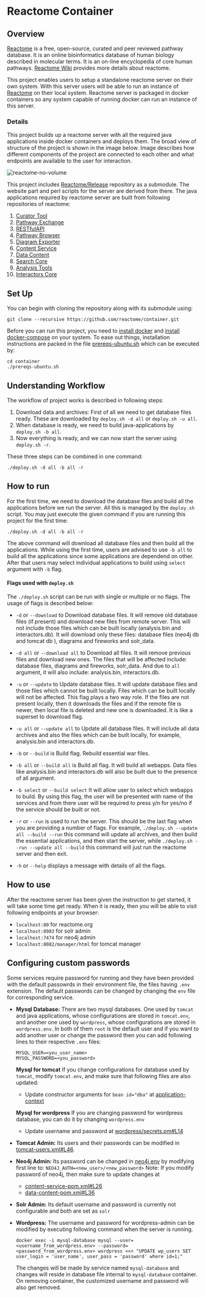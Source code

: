 # Reactome Container

## Overview

[Reactome](http://reactome.org/) is a free, open-source, curated and peer reviewed pathway database. It is an online bioinformatics database of human biology described in molecular terms. It is an on-line encyclopedia of core human pathways. [Reactome Wiki](http://wiki.reactome.org/index.php/Main_Page) provides more details about reactome. 

This project enables users to setup a standalone reactome server on their own system. With this server users will be able to run an instance of [Reactome](http://reactome.org/) on their local system. Reactome server is packaged in  docker containers so any system capable of running docker can run an instance of this server.

### Details

This project builds up a reactome server with all the required java applications inside docker containers and deploys them. The broad view of structure of the project is shown in the image below. Image describes how different components of the project are connected to each other and what endpoints are available to the user for interaction. 

![reactome-no-volume](https://user-images.githubusercontent.com/13914634/29534781-e3810f10-86d4-11e7-92f0-f800b7598a65.png)

This project includes [Reactome/Release](https://github.com/reactome/Release/) repository as a submodule. The website part and perl scripts for the server are derived from there. The java applications required by reactome server are built from following repositories of reactome:

1. [Curator Tool](https://github.com/reactome/CuratorTool)
2. [Pathway Exchange](https://github.com/reactome/Pathway-Exchange)
3. [RESTfulAPI](https://github.com/reactome/RESTfulAPI)
4. [Pathway Browser](https://github.com/reactome-pwp/browser)
5. [Diagram Exporter](https://github.com/reactome-pwp/diagram-exporter)
6. [Content Service](https://github.com/reactome/content-service)
7. [Data Content](https://github.com/reactome/data-content)
8. [Search Core](https://github.com/reactome/search-core)
9. [Analysis Tools](https://github.com/reactome/AnalysisTools)
10. [Interactors Core](https://github.com/reactome-pwp/interactors-core)



## Set Up

You can begin with cloning the repository along with its submodule using:

```
git clone --recursive https://github.com/reactome/container.git
```

Before you can run this project, you need to [install docker](https://docs.docker.com/engine/installation/) and [install docker-compose](https://docs.docker.com/compose/install/) on your system. To ease out things, installation instructions are packed in the file [prereqs-ubuntu.sh](https://github.com/reactome/container/blob/master/prereqs-ubuntu.sh) which can be executed by:

```
cd container
./prereqs-ubuntu.sh
```

## Understanding Workflow

The workflow of project works is described in following steps:

1. Download data and archives: First of all we need to get database files ready. These are downloaded by `deploy.sh -d all` or `deploy.sh -u all`.
2. When database is ready, we need to build java-applications by `deploy.sh -b all`.
3. Now everything is ready, and we can now start the server using `deploy.sh -r`.

These three steps can be combined in one command: 

```
./deploy.sh -d all -b all -r
```

## How to run

For the first time, we need to download the database files and build all the applications before we run the server. All this is managed by the `deploy.sh` script. You may just execute the given command if you are running this project for the first time:

```
./deploy.sh -d all -b all -r
```

The above command will download all database files and then build all the applications. While using the first time, users are advised to use `-b all` to build all the applications since some applications are dependend on other. After that users may select individual applications to build using `select` argument with `-b` flag.

#### Flags used with `deploy.sh`

The `./deploy.sh` script can be run with single or multiple or no flags. The usage of flags is described below:

 - `-d` or `--download` to Download database files. It will remove old database files (if present) and download new files from remote server. This will not include those files which can be built locally (analysis.bin and interactors.db). It will download only these files: database files (neo4j db and tomcat db ), diagrams and fireworks and solr_data.

 - `-d all` or `--download all` to Download all files. It will remove previous files and download new ones. The files that will be affected include: database files, diagrams and fireworks, solr_data. And due to `all` argument, it will also include: analysis.bin, interactors.db.

  -  `-u` or `--update` to Update database files. It will update database files and those files which cannot be built locally. Files which can be built locally will not be affected. This flag plays a two way role. If the files are not present locally, then it downloads the files and if the remote file is newer, then local file is deleted and new one is downloaded. It is like a superset to download flag.

 -  `-u all` or `--update all` to Update all database files. It will include all data archives and also the files which can be built locally, for example, analysis.bin and interactors.db.

 - `-b` or `--build`  is Build flag. Rebuild essential war files.
 
 - `-b all` or `--build all` is Build all flag. It will build all webapps. Data files like analysis.bin and interactors.db will also be built due to the presence of all argument.

 - `-b select` or `--build select` It will allow user to select which webapps to build. By using this flag, the user will be presented with name of the services and from there user will be required to press y/n for yes/no if the service should be built or not.
 
- `-r` or `--run` is used to run the server. This should be the last flag when you are providing a number of flags. For example, `./deploy.sh --update all --build --run` this command will update all archives, and then build the essential applications, and then start the server, while `./deploy.sh --run --update all --build` this command will just run the reactome server and then exit.

- `-h` or `--help` displays a message with details of all the flags.

## How to use

After the reactome server has been given the instruction to get started, it will take some time get ready. When it is ready, then you will be able to visit following endpoints at your browser:

-   `localhost:80` for reactome.org
-   `localhost:8983` for solr admin
-   `localhost:7474` for neo4j admin
-   `localhost:8082/manager/html` for tomcat manager

## Configuring custom passwords

Some services require password for running and they have been provided with the default passowrds in their environment file, the files having `.env` extension. The default passwords can be changed by changing the `env` file for corresponding service.

- **Mysql Database:** There are two mysql databases. One used by `tomcat` and java applications, whose configurations are stored in `tomcat.env`, and another one used by `wordpress`, whose configurations are stored in `wordpress.env`. In both of them `root` is the default user and if you want to add another user or change the password then you can add following lines to their respective `.env` files:

  ```
  MYSQL_USER=<you_user_name>
  MYSQL_PASSWORD=<you_password>
  ```

  **Mysql for tomcat** If you change configurations for database used by `tomcat`, modify `tomcat.env`, and make sure that following files are also updated:
  - Update constructor arguments for `bean id="dba"` at  [application-context](https://github.com/reactome/container/blob/master/java-application-builder/mounts/applicationContext.xml#L14)
 
  **Mysql for wordpress** If you are changing password for wordpress database, you can do it by changing `wordpress.env`
   - Update username and password at [wordpress/secrets.pm#L14](https://github.com/reactome/container/blob/develop/wordpress/Secrets.pm#L14)

- **Tomcat Admin:** Its users and their passwords can be modified in [tomcat-users.xml#L46](https://github.com/reactome/container/blob/master/tomcat/tomcat-users.xml#L46).

- **Neo4j Admin:** Its password can be changed in [neo4j.env](https://github.com/reactome/container/blob/master/neo4j.env#L1) by modifying first line to: `NEO4J_AUTH=<new_user>/<new_password>`
Note: If you modify password of neo4j, then make sure to update changes at 
   - [content-service-pom.xml#L26](https://github.com/reactome/container/blob/master/java-application-builder/mounts/content-service-pom.xml#L26)
   - [data-content-pom.xml#L36](https://github.com/reactome/container/blob/master/java-application-builder/mounts/data-content-pom.xml#L36)

- **Solr Admin:**  Its default username and password is currently not configurable and both are set as `solr`

- **Wordpress:** The username and password for wordpress-admin can be modified by executing following command when the server is running.

  ```
  docker exec -i mysql-database mysql --user=<username_from_wordpress.env> --password=<password_from_wordpress.env> wordpress <<< "UPDATE wp_users SET user_login = 'user_name', user_pass = 'password' where id=1;"
  ```

  The changes will be made by service named `mysql-database` and changes will reside in database file internal to `mysql-database` container. On removing container, the customized username and password will also get removed.
